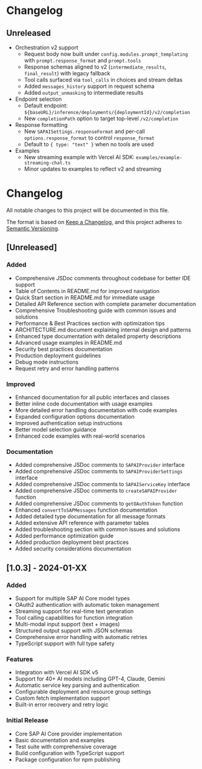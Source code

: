 # Changelog

## Unreleased

- Orchestration v2 support
  - Request body now built under `config.modules.prompt_templating` with `prompt.response_format` and `prompt.tools`
  - Response schemas aligned to v2 (`intermediate_results`, `final_result`) with legacy fallback
  - Tool calls surfaced via `tool_calls` in choices and stream deltas
  - Added `messages_history` support in request schema
  - Added `output_unmasking` to intermediate results
- Endpoint selection
  - Default endpoint: `${baseURL}/inference/deployments/{deploymentId}/v2/completion`
  - New `completionPath` option to target top-level `/v2/completion`
- Response formatting
  - New `SAPAISettings.responseFormat` and per-call `options.response_format` to control `response_format`
  - Default to `{ type: "text" }` when no tools are used
- Examples
  - New streaming example with Vercel AI SDK: `examples/example-streaming-chat.ts`
  - Minor updates to examples to reflect v2 and streaming
# Changelog

All notable changes to this project will be documented in this file.

The format is based on [Keep a Changelog](https://keepachangelog.com/en/1.0.0/),
and this project adheres to [Semantic Versioning](https://semver.org/spec/v2.0.0.html).

## [Unreleased]

### Added
- Comprehensive JSDoc comments throughout codebase for better IDE support
- Table of Contents in README.md for improved navigation
- Quick Start section in README.md for immediate usage
- Detailed API Reference section with complete parameter documentation
- Comprehensive Troubleshooting guide with common issues and solutions
- Performance & Best Practices section with optimization tips
- ARCHITECTURE.md document explaining internal design and patterns
- Enhanced type documentation with detailed property descriptions
- Advanced usage examples in README.md
- Security best practices documentation
- Production deployment guidelines
- Debug mode instructions
- Request retry and error handling patterns

### Improved
- Enhanced documentation for all public interfaces and classes
- Better inline code documentation with usage examples
- More detailed error handling documentation with code examples
- Expanded configuration options documentation
- Improved authentication setup instructions
- Better model selection guidance
- Enhanced code examples with real-world scenarios

### Documentation
- Added comprehensive JSDoc comments to `SAPAIProvider` interface
- Added comprehensive JSDoc comments to `SAPAIProviderSettings` interface
- Added comprehensive JSDoc comments to `SAPAIServiceKey` interface
- Added comprehensive JSDoc comments to `createSAPAIProvider` function
- Added comprehensive JSDoc comments to `getOAuthToken` function
- Enhanced `convertToSAPMessages` function documentation
- Added detailed type documentation for all message formats
- Added extensive API reference with parameter tables
- Added troubleshooting section with common issues and solutions
- Added performance optimization guide
- Added production deployment best practices
- Added security considerations documentation

## [1.0.3] - 2024-01-XX

### Added
- Support for multiple SAP AI Core model types
- OAuth2 authentication with automatic token management
- Streaming support for real-time text generation
- Tool calling capabilities for function integration
- Multi-modal input support (text + images)
- Structured output support with JSON schemas
- Comprehensive error handling with automatic retries
- TypeScript support with full type safety

### Features
- Integration with Vercel AI SDK v5
- Support for 40+ AI models including GPT-4, Claude, Gemini
- Automatic service key parsing and authentication
- Configurable deployment and resource group settings
- Custom fetch implementation support
- Built-in error recovery and retry logic

### Initial Release
- Core SAP AI Core provider implementation
- Basic documentation and examples
- Test suite with comprehensive coverage
- Build configuration with TypeScript support
- Package configuration for npm publishing